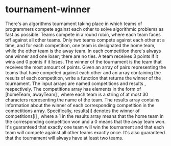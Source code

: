 # tournament-winner


  There's an algorithms tournament taking place in which teams of programmers
  compete against each other to solve algorithmic problems as fast as possible.
  Teams compete in a round robin, where each team faces off against all other
  teams. Only two teams compete against each other at a time, and for each
  competition, one team is designated the home team, while the other team is the
  away team. In each competition there's always one winner and one loser; there
  are no ties. A team receives 3 points if it wins and 0 points if it loses. The
  winner of the tournament is the team that receives the most amount of points.
  Given an array of pairs representing the teams that have competed against each
  other and an array containing the results of each competition, write a
  function that returns the winner of the tournament. The input arrays are named
  competitions and results , respectively. The competitions  array has elements in the form of
  [homeTeam, awayTeam] , where each team is a string of at most 30
  characters representing the name of the team. The results  array
  contains information about the winner of each corresponding competition in the
  competitions array. Specifically, results[i]  denotes
  the winner of competitions[i] , where a  1  in the results
   array means that the home team in the corresponding
  competition won and a 0 means that the away team won. 
  It's guaranteed that exactly one team will win the tournament and that each
  team will compete against all other teams exactly once. It's also guaranteed
  that the tournament will always have at least two teams.
  
